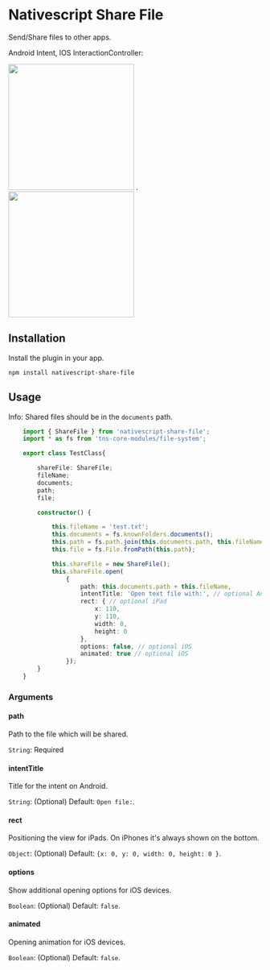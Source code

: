 # Nativescript Share File

Send/Share files to other apps.

Android Intent, IOS InteractionController:

<img src="https://github.com/braune-digital/nativescript-share-file/blob/master/preview/preview-android.png?raw=true" width="250"> .   <img src="https://github.com/braune-digital/nativescript-share-file/blob/master/preview/preview-ios.png?raw=true" width="250">



## Installation

Install the plugin in your app.

~~~
npm install nativescript-share-file
~~~

## Usage 

Info: Shared files should be in the `documents` path.
	
```TypeScript
    import { ShareFile } from 'nativescript-share-file';
    import * as fs from 'tns-core-modules/file-system';

    export class TestClass{

        shareFile: ShareFile;
        fileName;
        documents;
        path;
        file;

        constructor() {

            this.fileName = 'test.txt';
            this.documents = fs.knownFolders.documents();
            this.path = fs.path.join(this.documents.path, this.fileName);
            this.file = fs.File.fromPath(this.path);

            this.shareFile = new ShareFile();
            this.shareFile.open(
                { 
                    path: this.documents.path + this.fileName, 
                    intentTitle: 'Open text file with:', // optional Android
                    rect: { // optional iPad
                        x: 110,
                        y: 110,
                        width: 0,
                        height: 0
                    },
                    options: false, // optional iOS
                    animated: true // optional iOS
                });
        }
    }

```

### Arguments

#### path
Path to the file which will be shared.


`String`: Required


#### intentTitle
Title for the intent on Android. 

`String`: (Optional) 
Default: `Open file:`.


#### rect
Positioning the view for iPads. On iPhones it's always shown on the bottom. 

`Object`: (Optional) 
Default: `{x: 0, y: 0, width: 0, height: 0 }`.

#### options
Show additional opening options for iOS devices. 

`Boolean`: (Optional)
Default: `false`.

#### animated
Opening animation for iOS devices. 

`Boolean`: (Optional) 
Default: `false`.